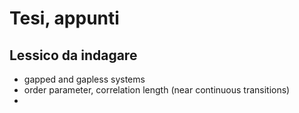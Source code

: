 # Tesi, appunti

## Lessico da indagare

- gapped and gapless systems
- order parameter, correlation length (near continuous transitions)
- 
